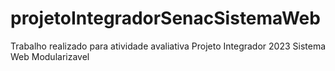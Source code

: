 # projetoIntegradorSenacSistemaWeb
Trabalho realizado para atividade avaliativa Projeto Integrador 2023 Sistema Web Modularizavel
